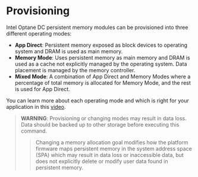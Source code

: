 # Provisioning

Intel Optane DC persistent memory modules can be provisioned into three different operating modes:

* **App Direct**: Persistent memory exposed as block devices to operating system and DRAM is used as main memory.
* **Memory Mode**: Uses persistent memory as main memory and DRAM is used as a cache not explicitly managed by the operating system. Data placement is managed by the memory controller. 
* **Mixed Mode**: A combination of App Direct and Memory Modes where a percentage of total memory is allocated for Memory Mode, and the rest is used for App Direct.

You can learn more about each operating mode and which is right for your application in this [video](https://www.youtube.com/watch?v=gqo3gty-R4s).

> **WARNING**: Provisioning or changing modes may result in data loss. Data should be backed up to other storage before executing this command.
>
> > Changing a memory allocation goal modifies how the platform firmware maps persistent memory in the system address space \(SPA\) which may result in data loss or inaccessible data, but does not explicitly delete or modify user data found in persistent memory.

